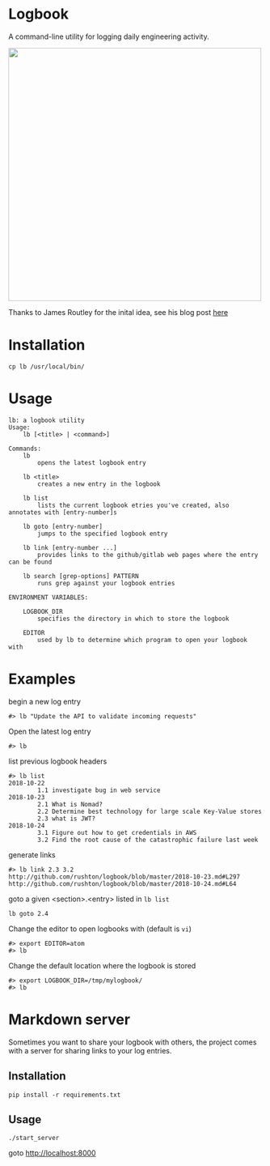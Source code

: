 # Logbook
A command-line utility for logging daily engineering activity.

<a href="https://asciinema.org/a/BaSr8PoS2huWpC3Xs25wPsNdW?autoplay=1"><img src="https://asciinema.org/a/BaSr8PoS2huWpC3Xs25wPsNdW.svg" width="500"/></a>

Thanks to James Routley for the inital idea, see his blog post [here](https://routley.io/tech/2017/11/23/logbook.html)

# Installation
```
cp lb /usr/local/bin/
```

# Usage
```
lb: a logbook utility
Usage:
    lb [<title> | <command>]

Commands:
    lb
        opens the latest logbook entry

    lb <title>
        creates a new entry in the logbook

    lb list
        lists the current logbook etries you've created, also annotates with [entry-number]s

    lb goto [entry-number]
        jumps to the specified logbook entry

    lb link [entry-number ...]
        provides links to the github/gitlab web pages where the entry can be found

    lb search [grep-options] PATTERN
        runs grep against your logbook entries

ENVIRONMENT VARIABLES:

    LOGBOOK_DIR
        specifies the directory in which to store the logbook

    EDITOR
        used by lb to determine which program to open your logbook with

```

# Examples
begin a new log entry
```
#> lb "Update the API to validate incoming requests"
```

Open the latest log entry
```
#> lb
```

list previous logbook headers
```
#> lb list
2018-10-22
        1.1 investigate bug in web service
2018-10-23
        2.1 What is Nomad?
        2.2 Determine best technology for large scale Key-Value stores
        2.3 what is JWT?
2018-10-24
        3.1 Figure out how to get credentials in AWS
        3.2 Find the root cause of the catastrophic failure last week
```

generate links
```
#> lb link 2.3 3.2
http://github.com/rushton/logbook/blob/master/2018-10-23.md#L297
http://github.com/rushton/logbook/blob/master/2018-10-24.md#L64
```

goto a given \<section\>.\<entry\> listed in `lb list`
```
lb goto 2.4
```

Change the editor to open logbooks with (default is `vi`)
```
#> export EDITOR=atom
#> lb
```

Change the default location where the logbook is stored
```
#> export LOGBOOK_DIR=/tmp/mylogbook/
#> lb
```

# Markdown server
Sometimes you want to share your logbook with others, the project comes with a server for sharing links to your log entries.

## Installation
```
pip install -r requirements.txt
```
## Usage
```
./start_server
```

goto [http://localhost:8000](http://localhost:8000)
